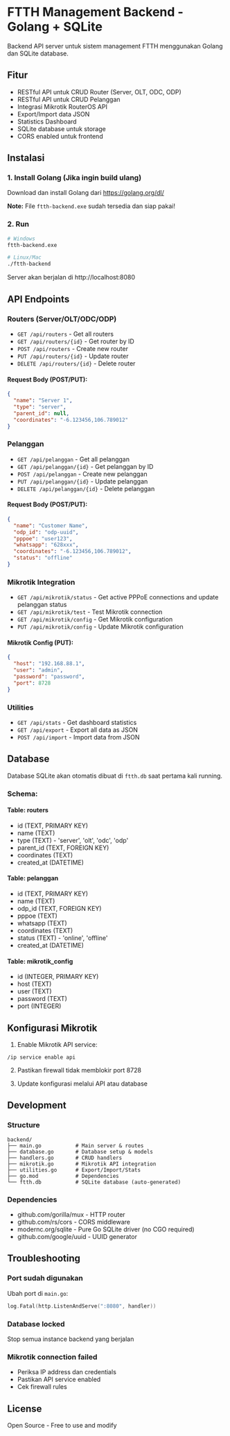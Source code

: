 # FTTH Management Backend - Golang + SQLite

Backend API server untuk sistem management FTTH menggunakan Golang dan SQLite database.

## Fitur

- RESTful API untuk CRUD Router (Server, OLT, ODC, ODP)
- RESTful API untuk CRUD Pelanggan
- Integrasi Mikrotik RouterOS API
- Export/Import data JSON
- Statistics Dashboard
- SQLite database untuk storage
- CORS enabled untuk frontend

## Instalasi

### 1. Install Golang (Jika ingin build ulang)
Download dan install Golang dari https://golang.org/dl/

**Note:** File `ftth-backend.exe` sudah tersedia dan siap pakai!

### 2. Run
```bash
# Windows
ftth-backend.exe

# Linux/Mac
./ftth-backend
```

Server akan berjalan di http://localhost:8080

## API Endpoints

### Routers (Server/OLT/ODC/ODP)

- `GET /api/routers` - Get all routers
- `GET /api/routers/{id}` - Get router by ID
- `POST /api/routers` - Create new router
- `PUT /api/routers/{id}` - Update router
- `DELETE /api/routers/{id}` - Delete router

#### Request Body (POST/PUT):
```json
{
  "name": "Server 1",
  "type": "server",
  "parent_id": null,
  "coordinates": "-6.123456,106.789012"
}
```

### Pelanggan

- `GET /api/pelanggan` - Get all pelanggan
- `GET /api/pelanggan/{id}` - Get pelanggan by ID
- `POST /api/pelanggan` - Create new pelanggan
- `PUT /api/pelanggan/{id}` - Update pelanggan
- `DELETE /api/pelanggan/{id}` - Delete pelanggan

#### Request Body (POST/PUT):
```json
{
  "name": "Customer Name",
  "odp_id": "odp-uuid",
  "pppoe": "user123",
  "whatsapp": "628xxx",
  "coordinates": "-6.123456,106.789012",
  "status": "offline"
}
```

### Mikrotik Integration

- `GET /api/mikrotik/status` - Get active PPPoE connections and update pelanggan status
- `GET /api/mikrotik/test` - Test Mikrotik connection
- `GET /api/mikrotik/config` - Get Mikrotik configuration
- `PUT /api/mikrotik/config` - Update Mikrotik configuration

#### Mikrotik Config (PUT):
```json
{
  "host": "192.168.88.1",
  "user": "admin",
  "password": "password",
  "port": 8728
}
```

### Utilities

- `GET /api/stats` - Get dashboard statistics
- `GET /api/export` - Export all data as JSON
- `POST /api/import` - Import data from JSON

## Database

Database SQLite akan otomatis dibuat di `ftth.db` saat pertama kali running.

### Schema:

#### Table: routers
- id (TEXT, PRIMARY KEY)
- name (TEXT)
- type (TEXT) - 'server', 'olt', 'odc', 'odp'
- parent_id (TEXT, FOREIGN KEY)
- coordinates (TEXT)
- created_at (DATETIME)

#### Table: pelanggan
- id (TEXT, PRIMARY KEY)
- name (TEXT)
- odp_id (TEXT, FOREIGN KEY)
- pppoe (TEXT)
- whatsapp (TEXT)
- coordinates (TEXT)
- status (TEXT) - 'online', 'offline'
- created_at (DATETIME)

#### Table: mikrotik_config
- id (INTEGER, PRIMARY KEY)
- host (TEXT)
- user (TEXT)
- password (TEXT)
- port (INTEGER)

## Konfigurasi Mikrotik

1. Enable Mikrotik API service:
```
/ip service enable api
```

2. Pastikan firewall tidak memblokir port 8728

3. Update konfigurasi melalui API atau database

## Development

### Structure
```
backend/
├── main.go           # Main server & routes
├── database.go       # Database setup & models
├── handlers.go       # CRUD handlers
├── mikrotik.go       # Mikrotik API integration
├── utilities.go      # Export/Import/Stats
├── go.mod            # Dependencies
└── ftth.db           # SQLite database (auto-generated)
```

### Dependencies
- github.com/gorilla/mux - HTTP router
- github.com/rs/cors - CORS middleware
- modernc.org/sqlite - Pure Go SQLite driver (no CGO required)
- github.com/google/uuid - UUID generator

## Troubleshooting

### Port sudah digunakan
Ubah port di `main.go`:
```go
log.Fatal(http.ListenAndServe(":8080", handler))
```

### Database locked
Stop semua instance backend yang berjalan

### Mikrotik connection failed
- Periksa IP address dan credentials
- Pastikan API service enabled
- Cek firewall rules

## License

Open Source - Free to use and modify
